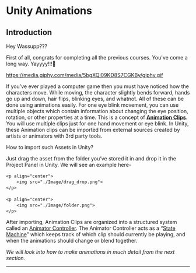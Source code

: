 # Unity Animations

## Introduction

Hey Wassupp??? 

First of all, congrats for completing all the previous courses. You've come a long way. Yayyyy!!!🤘

https://media.giphy.com/media/5bgXQi09KD8S7CGKBy/giphy.gif

If you’ve ever played a computer game then you must have noticed how the characters move. While moving, the character slightly bends forward, hands go up and down, hair flips, blinking eyes, and whatnot. All of these can be done using animations easily. For one eye blink movement, you can use multiple objects which contain information about changing the eye position, rotation, or other properties at a time. This is a concept of **[Animation Clips](https://docs.unity3d.com/Manual/AnimationClips.html)**. You will use multiple clips just for one hand movement or eye blink. In Unity, these Animation clips can be imported from external sources created by artists or animators with 3rd party tools.

How to import such Assets in Unity?
    
Just drag the asset from the folder you’ve stored it in and drop it in the Project Panel in Unity. We will see an example here-
    
    <p align="center">
        <img src="./Image/drag_drop.png">
    </p>
    
    <p align="center">
        <img src="./Image/folder.png">
    </p>
    

After importing, Animation Clips are organized into a structured system called an [Animator Controller](https://docs.unity3d.com/Manual/class-AnimatorController.html). The Animator Controller acts as a “[State Machine](https://docs.unity3d.com/Manual/AnimationStateMachines.html)” which keeps track of which clip should currently be playing, and when the animations should change or blend together.

*We will look into how to make animations in much detail from the next section.*

---
